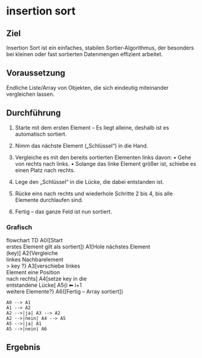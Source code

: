 # insertion sort

## Ziel

Insertion Sort ist ein einfaches, stabilen Sortier-Algorithmus, der besonders bei kleinen oder fast sortierten Daten­mengen effizient arbeitet. 

## Voraussetzung

Endliche Liste/Array von Objekten, die sich eindeutig miteinander vergleichen lassen.

## Durchführung

1. Starte mit dem ersten Element
    – Es liegt alleine, deshalb ist es automatisch sortiert.

2. Nimm das nächste Element („Schlüssel“) in die Hand.

3. Vergleiche es mit den bereits sortierten Elementen links davon:
    • Gehe von rechts nach links.
    • Solange das linke Element größer ist, schiebe es einen Platz nach rechts.

4. Lege den „Schlüssel“ in die Lücke, die dabei entstanden ist.

5. Rücke eins nach rechts und wiederhole Schritte 2 bis 4, bis alle Elemente durchlaufen sind.

6. Fertig – das ganze Feld ist nun sortiert.


### Grafisch

flowchart TD
    A0([Start<br>erstes Element gilt als sortiert])
    A1[Hole nächstes&nbsp;Element<br>(key)]
    A2{Vergleiche<br>linkes&nbsp;Nachbar­element<br>&gt; key ?}
    A3[verschiebe linkes<br>Element eine Position<br>nach rechts]
    A4[setze key in die<br>entstandene Lücke]
    A5{i&nbsp;⬅ i+1<br>weitere Elemente?}
    A6([Fertig – Array sortiert])

    A0 --> A1
    A1 --> A2
    A2 -->|ja| A3 --> A2
    A2 -->|nein| A4 --> A5
    A5 -->|ja| A1
    A5 -->|nein| A6


## Ergebnis
<!-- Zeit-/Speicherkomplexität, Beispielausgabe, Tests -->
